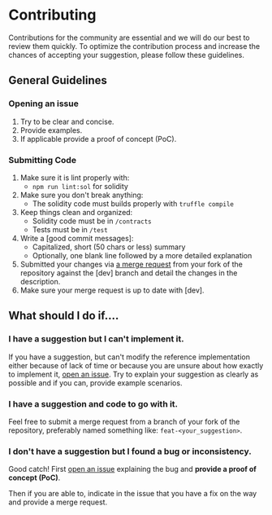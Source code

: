 # Contributing

Contributions for the community are essential and we will do our best to review them quickly.
To optimize the contribution process and increase the chances of accepting your suggestion, please follow these guidelines.

## General Guidelines

### Opening an issue

1. Try to be clear and concise.
2. Provide examples.
3. If applicable provide a proof of concept (PoC).

### Submitting Code

1. Make sure it is lint properly with:
   - `npm run lint:sol` for solidity
3. Make sure you don't break anything:
   - The solidity code must builds properly with `truffle compile`
4. Keep things clean and organized:
   - Solidity code must be in `/contracts`
   - Tests must be in `/test`
5. Write a [good commit messages]:
   - Capitalized, short (50 chars or less) summary
   - Optionally, one blank line followed by a more detailed explanation
6. Submitted your changes via [a merge request](https://gitlab.com/quantum-warriors/mp1audit/-/merge_requests/new) from your fork of the repository against the [dev] branch and detail the changes in the description.
8. Make sure your merge request is up to date with [dev].

## What should I do if....

### I have a suggestion but I can't implement it.

If you have a suggestion, but can't modify the reference implementation either because of lack of time or because you are unsure about how exactly to implement it, [open an issue](https://gitlab.com/quantum-warriors/mp1audit/-/issues/new). Try to explain your suggestion as clearly as possible and if you can, provide example scenarios.

### I have a suggestion and code to go with it.

Feel free to submit a merge request from a branch of your fork of the repository, preferably named something like: `feat-<your_suggestion>`.


### I don't have a suggestion but I found a bug or inconsistency.

Good catch! First [open an issue](https://gitlab.com/quantum-warriors/mp1audit/-/issues/new) explaining the bug and **provide a proof of concept (PoC)**.

Then if you are able to, indicate in the issue that you have a fix on the way and provide a merge request.
